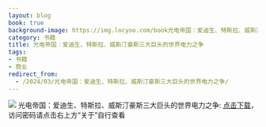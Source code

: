 ```yaml
---
layout: blog
book: true
background-image: https://img.locyoo.com/book光电帝国：爱迪生、特斯拉、威斯汀豪斯三大巨头的世界电力之争.jpg
category: 书籍
title: 光电帝国：爱迪生、特斯拉、威斯汀豪斯三大巨头的世界电力之争
tags:
- 书籍
- 商业
redirect_from:
  - /2024/03/光电帝国：爱迪生、特斯拉、威斯汀豪斯三大巨头的世界电力之争/
---
```

![](https://img.locyoo.com/book光电帝国：爱迪生、特斯拉、威斯汀豪斯三大巨头的世界电力之争.jpg)
光电帝国：爱迪生、特斯拉、威斯汀豪斯三大巨头的世界电力之争: <a name = "ref1" href="https://url18.ctfile.com/f/50983618-1350064844-1f9dd0?p=3619">点击下载</a>，访问密码请点击右上方“关于”自行查看